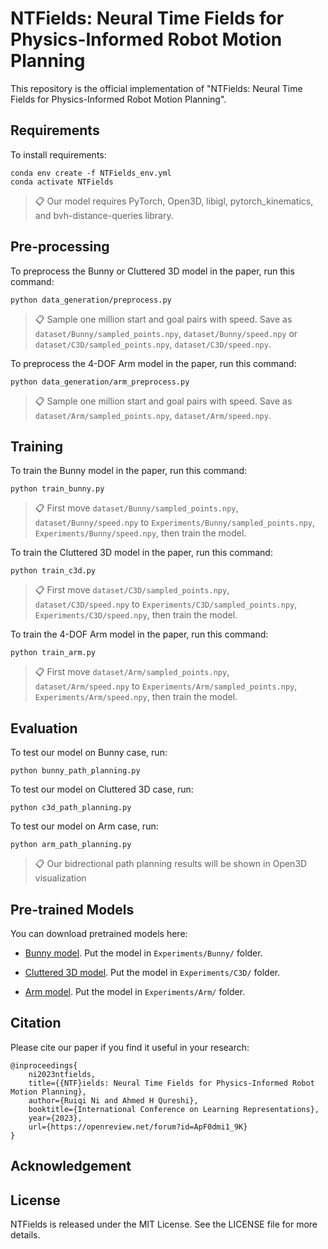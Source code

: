 # NTFields: Neural Time Fields for Physics-Informed Robot Motion Planning

This repository is the official implementation of "NTFields: Neural Time Fields for Physics-Informed Robot Motion Planning". 

## Requirements

To install requirements:

```setup
conda env create -f NTFields_env.yml
conda activate NTFields
```

>📋  Our model requires PyTorch, Open3D, libigl, pytorch_kinematics, and bvh-distance-queries library.

## Pre-processing

To preprocess the Bunny or Cluttered 3D model in the paper, run this command:

```preprocess
python data_generation/preprocess.py 
```

>📋  Sample one million start and goal pairs with speed. Save as `dataset/Bunny/sampled_points.npy`, `dataset/Bunny/speed.npy` or `dataset/C3D/sampled_points.npy`, `dataset/C3D/speed.npy`.

To preprocess the 4-DOF Arm model in the paper, run this command:

```preprocess
python data_generation/arm_preprocess.py 
```

>📋  Sample one million start and goal pairs with speed. Save as `dataset/Arm/sampled_points.npy`, `dataset/Arm/speed.npy`.

## Training

To train the Bunny model in the paper, run this command:

```train
python train_bunny.py 
```

>📋 First move `dataset/Bunny/sampled_points.npy`, `dataset/Bunny/speed.npy` to `Experiments/Bunny/sampled_points.npy`, `Experiments/Bunny/speed.npy`, then train the model.

To train the Cluttered 3D model in the paper, run this command:

```train
python train_c3d.py 
```

>📋 First move `dataset/C3D/sampled_points.npy`, `dataset/C3D/speed.npy` to `Experiments/C3D/sampled_points.npy`, `Experiments/C3D/speed.npy`, then train the model.

To train the 4-DOF Arm model in the paper, run this command:

```train
python train_arm.py 
```

>📋  First move `dataset/Arm/sampled_points.npy`, `dataset/Arm/speed.npy` to `Experiments/Arm/sampled_points.npy`, `Experiments/Arm/speed.npy`, then train the model.

## Evaluation

To test our model on Bunny case, run:

```eval
python bunny_path_planning.py 
```

To test our model on Cluttered 3D case, run:

```eval
python c3d_path_planning.py 
```

To test our model on Arm case, run:

```eval
python arm_path_planning.py 
```

>📋  Our bidrectional path planning results will be shown in Open3D visualization

## Pre-trained Models

You can download pretrained models here:

- [Bunny model](https://drive.google.com/file/d/1yorr33DYE8e0Jr5Qdkl-088MisQtnjxR/view?usp=sharing). Put the model in `Experiments/Bunny/` folder.

- [Cluttered 3D model](https://drive.google.com/file/d/1tHg-lSQp81ua5gii0aSKPv_MhBZ7o4gZ/view?usp=sharing). Put the model in `Experiments/C3D/` folder.

- [Arm model](https://drive.google.com/file/d/1tC7_Lq4TbJRbBWX8CL3pc9W2NpdN-gEm/view?usp=sharing). Put the model in `Experiments/Arm/` folder.


## Citation

Please cite our paper if you find it useful in your research:

```
@inproceedings{
    ni2023ntfields,
    title={{NTF}ields: Neural Time Fields for Physics-Informed Robot Motion Planning},
    author={Ruiqi Ni and Ahmed H Qureshi},
    booktitle={International Conference on Learning Representations},
    year={2023},
    url={https://openreview.net/forum?id=ApF0dmi1_9K}
}
```

## Acknowledgement



## License

NTFields is released under the MIT License. See the LICENSE file for more details.


